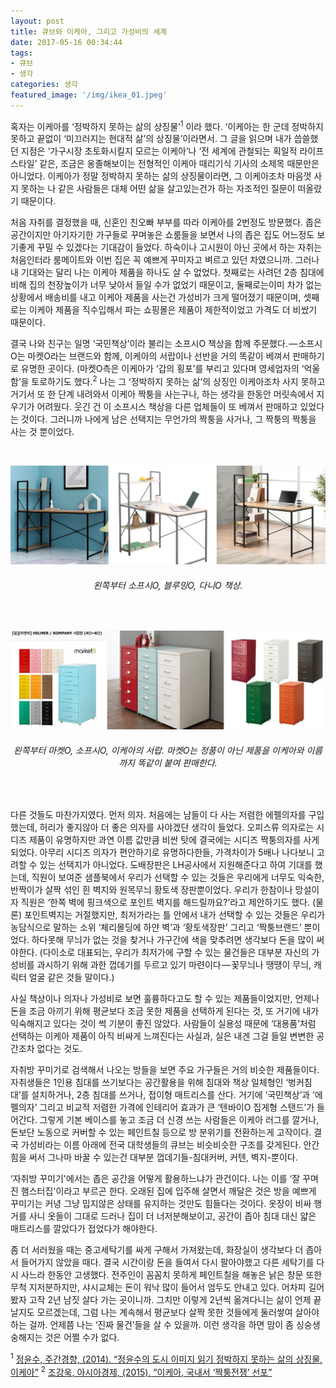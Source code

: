 ```yaml
---
layout: post
title: 큐브와 이케아, 그리고 가성비의 세계
date: 2017-05-16 00:34:44
tags:
- 큐브
- 생각
categories: 생각
featured_image: '/img/ikea_01.jpeg'
---
```

혹자는 이케아를 ‘정박하지 못하는 삶의 상징물’<sup>1</sup> 이라 했다. ‘이케아는 한 군데 정박하지 못하고 끝없이 ‘미끄러지는 현대적 삶’의 상징물’이라면서. 그 글을 읽으며 내가 씁쓸했던 지점은 ‘가구시장 초토화시킬지 모르는 이케아’나 ‘전 세계에 관철되는 획일적 라이프스타일’ 같은, 조금은 옹졸해보이는 전형적인 이케아 때리기식 기사의 소제목 때문만은 아니었다. 이케아가 정말 정박하지 못하는 삶의 상징물이라면, 그 이케아조차 마음껏 사지 못하는 나 같은 사람들은 대체 어떤 삶을 살고있는건가 하는 자조적인 질문이 떠올랐기 때문이다.

처음 자취를 결정했을 때, 신혼인 친오빠 부부를 따라 이케아를 2번정도 방문했다. 좁은 공간이지만 아기자기한 가구들로 꾸며놓은 쇼룸들을 보면서 나의 좁은 집도 어느정도 보기좋게 꾸밀 수 있겠다는 기대감이 들었다. 하숙이나 고시원이 아닌 곳에서 하는 자취는 처음인터라 룸메이트와 이번 집은 꼭 예쁘게 꾸미자고 벼르고 있던 차였으니까. 그러나 내 기대와는 달리 나는 이케아 제품을 하나도 살 수 없었다. 첫째로는 사려던 2층 침대에 비해 집의 천장높이가 너무 낮아서 들일 수가 없었기 때문이고, 둘째로는이미 차가 없는 상황에서 배송비를 내고 이케아 제품을 사는건 가성비가 크게 떨어졌기 때문이며, 셋째로는 이케아 제품을 직수입해서 파는 쇼핑몰은 제품이 제한적이었고 가격도 더 비쌌기 때문이다.

결국 나와 친구는 일명 ‘국민책상’이라 불리는 소프시O 책상을 함께 주문했다. — 소프시O는 마켓O라는 브랜드와 함께, 이케아의 서랍이나 선반을 거의 똑같이 베껴서 판매하기로 유명한 곳이다. (마켓O측은 이케아가 ‘갑의 횡포’를 부리고 있다며 영세업자의 ‘억울함’을 토로하기도 했다.<sup>2</sup> 나는 그 ‘정박하지 못하는 삶’의 상징인 이케아조차 사지 못하고 거기서 또 한 단계 내려와서 이케아 짝퉁을 사는구나, 하는 생각을 한동안 머릿속에서 지우기가 어려웠다. 웃긴 건 이 소프시스 책상을 다른 업체들이 또 베껴서 판매하고 있었다는 것이다. 그러니까 나에게 남은 선택지는 무언가의 짝퉁을 사거나, 그 짝퉁의 짝퉁을 사는 것 뿐이었다.

<p></p>
<br>

![desk](/img/ikea_01.jpeg)
<center><h6>왼쪽부터 소프시O, 블루밍O, 다니O 책상.</h6></center>

<p></p>
<br>

![drawer](/img/ikea_02.jpeg)
<center><h6>왼쪽부터 마켓O, 소프시O, 이케아의 서랍. 마켓O는 정품이 아닌 제품을 이케아와 이름까지 똑같이 붙여 판매한다.</h6></center>

<p></p>
<br>

다른 것들도 마찬가지였다. 먼저 의자. 처음에는 남들이 다 사는 저렴한 에펠의자를 구입했는데, 허리가 좋지않아 더 좋은 의자를 사야겠단 생각이 들었다. 오피스류 의자로는 시디즈 제품이 유명하지만 과연 이름 값만큼 비싼 탓에 결국에는 시디즈 짝퉁의자를 사게되었다. 아무리 시디즈 의자가 편안하기로 유명하다한들, 가격차이가 5배나 나다보니 고려할 수 있는 선택지가 아니었다. 도배장판은 LH공사에서 지원해준다고 하여 기대를 했는데, 직원이 보여준 샘플북에서 우리가 선택할 수 있는 것들은 우리에게 너무도 익숙한, 반짝이가 살짝 섞인 흰 벽지와 원목무늬 황토색 장판뿐이었다. 우리가 한참이나 망설이자 직원은 ‘한쪽 벽에 핑크색으로 포인트 벽지를 해드릴까요?’라고 제안하기도 했다. (물론) 포인트벽지는 거절했지만, 최저가라는 틀 안에서 내가 선택할 수 있는 것들은 우리가 농담식으로 말하는 소위 ‘체리몰딩에 하얀 벽’과 ‘황토색장판’ 그리고 ‘짝퉁브랜드’ 뿐이었다. 하다못해 무늬가 없는 것을 찾거나 가구간에 색을 맞추려면 생각보다 돈을 많이 써야한다. (다이소로 대표되는, 우리가 최저가에 구할 수 있는 물건들은 대부분 자신의 가성비를 과시하기 위해 과한 껍데기를 두르고 있기 마련이다 — 꽃무늬나 땡땡이 무늬, 캐릭터 얼굴 같은 것들 말이다.)

사실 책상이나 의자나 가성비로 보면 훌륭하다고도 할 수 있는 제품들이었지만, 언제나 돈을 조금 아끼기 위해 평균보다 조금 못한 제품을 선택하게 된다는 것, 또 거기에 내가 익숙해지고 있다는 것이 썩 기분이 좋진 않았다. 사람들이 실용성 때문에 ‘대용품’처럼 선택하는 이케아 제품이 아직 비싸게 느껴진다는 사실과, 실은 내겐 그걸 들일 변변한 공간조차 없다는 것도.

자취방 꾸미기로 검색해서 나오는 방들을 보면 주요 가구들은 거의 비슷한 제품들이다. 자취생들은 1인용 침대를 쓰기보다는 공간활용을 위해 침대와 책상 일체형인 ‘벙커침대’를 설치하거나, 2층 침대를 쓰거나, 접이형 매트리스를 산다. 거기에 ‘국민책상’과 ‘에펠의자’ 그리고 비교적 저렴한 가격에 인테리어 효과가 큰 ‘텐바이O 집게형 스탠드’가 들어간다. 그렇게 기본 베이스를 놓고 조금 더 신경 쓰는 사람들은 이케아 러그를 깔거나, 돈보단 노동으로 커버할 수 있는 페인트칠 등으로 방 분위기를 전환하는게 고작이다. 결국 가성비라는 이름 아래에 전국 대학생들의 큐브는 비슷비슷한 구조를 갖게된다. 안간힘을 써서 그나마 바꿀 수 있는건 대부분 껍데기들-침대커버, 커텐, 벽지-뿐이다.


‘자취방 꾸미기'에서는 좁은 공간을 어떻게 활용하느냐가 관건이다. 나는 이를 ‘잘 꾸며진 햄스터집'이라고 부르곤 한다.
오래된 집에 입주해 살면서 깨달은 것은 방을 예쁘게 꾸미기는 커녕 그냥 밉지않은 상태를 유지하는 것만도 힘들다는 것이다. 옷장이 비싸 행거를 사니 옷들이 그대로 드러나 집이 더 너저분해보이고, 공간이 좁아 침대 대신 얇은 매트리스를 깔았다가 접었다가 해야한다.

좀 더 서러웠을 때는 중고세탁기를 싸게 구해서 가져왔는데, 화장실이 생각보다 더 좁아서 들어가지 않았을 때다. 결국 시간이랑 돈을 들여서 다시 팔아야했고 다른 세탁기를 다시 사느라 한동안 고생했다. 전주인이 꼼꼼치 못하게 페인트칠을 해놓은 낡은 창문 또한 무척 지저분하지만, 샤시교체는 돈이 워낙 많이 들어서 엄두도 안내고 있다. 어차피 길어봤자 고작 2년 남짓 살다 가는 곳이니까. 그치만 이렇게 2년씩 옮겨다니는 삶이 언제 끝날지도 모르겠는데, 그럼 나는 계속해서 평균보다 살짝 못한 것들에게 둘러쌓여 살아야하는 걸까. 언제쯤 나는 ‘진짜 물건’들을 살 수 있을까. 이런 생각을 하면 맘이 좀 싱숭생숭해지는 것은 어쩔 수가 없다.

<sup>1</sup> [정윤수, 주간경향, (2014). “정윤수의 도시 이미지 읽기 정박하지 못하는 삶의 상징물, 이케아”](http://weekly.khan.co.kr/khnm.html?mode=view&artid=201412021125351&code=115)
<sup>2</sup> [조강욱, 아시아경제, (2015). “이케아, 국내서 ‘짝퉁전쟁’ 선포”](http://www.asiae.co.kr/news/view.htm?idxno=2015092311183651283)
